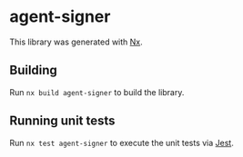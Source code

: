 # agent-signer

This library was generated with [Nx](https://nx.dev).

## Building

Run `nx build agent-signer` to build the library.

## Running unit tests

Run `nx test agent-signer` to execute the unit tests via [Jest](https://jestjs.io).
